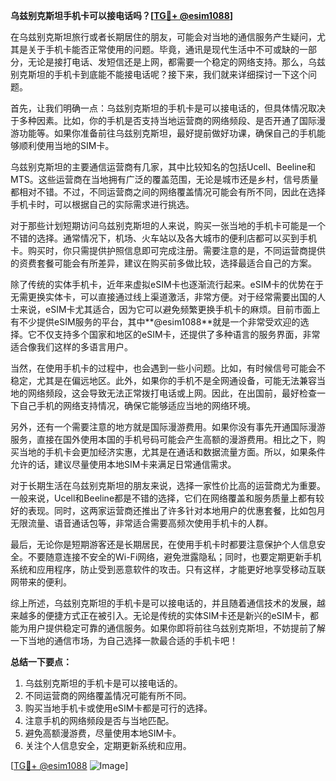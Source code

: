 **乌兹别克斯坦手机卡可以接电话吗？[[TG💪+ @esim1088](https://t.me/s/esim1088)]**

在乌兹别克斯坦旅行或者长期居住的朋友，可能会对当地的通信服务产生疑问，尤其是关于手机卡能否正常使用的问题。毕竟，通讯是现代生活中不可或缺的一部分，无论是接打电话、发短信还是上网，都需要一个稳定的网络支持。那么，乌兹别克斯坦的手机卡到底能不能接电话呢？接下来，我们就来详细探讨一下这个问题。

首先，让我们明确一点：乌兹别克斯坦的手机卡是可以接电话的，但具体情况取决于多种因素。比如，你的手机是否支持当地运营商的网络频段、是否开通了国际漫游功能等。如果你准备前往乌兹别克斯坦，最好提前做好功课，确保自己的手机能够顺利使用当地的SIM卡。

乌兹别克斯坦的主要通信运营商有几家，其中比较知名的包括Ucell、Beeline和MTS。这些运营商在当地拥有广泛的覆盖范围，无论是城市还是乡村，信号质量都相对不错。不过，不同运营商之间的网络覆盖情况可能会有所不同，因此在选择手机卡时，可以根据自己的实际需求进行挑选。

对于那些计划短期访问乌兹别克斯坦的人来说，购买一张当地的手机卡可能是一个不错的选择。通常情况下，机场、火车站以及各大城市的便利店都可以买到手机卡。购买时，你只需提供护照信息即可完成注册。需要注意的是，不同运营商提供的资费套餐可能会有所差异，建议在购买前多做比较，选择最适合自己的方案。

除了传统的实体手机卡，近年来虚拟eSIM卡也逐渐流行起来。eSIM卡的优势在于无需更换实体卡，可以直接通过线上渠道激活，非常方便。对于经常需要出国的人士来说，eSIM卡尤其适合，因为它可以避免频繁更换手机卡的麻烦。目前市面上有不少提供eSIM服务的平台，其中**@esim1088**就是一个非常受欢迎的选择。它不仅支持多个国家和地区的eSIM卡，还提供了多种语言的服务界面，非常适合像我们这样的多语言用户。

当然，在使用手机卡的过程中，也会遇到一些小问题。比如，有时候信号可能会不稳定，尤其是在偏远地区。此外，如果你的手机不是全网通设备，可能无法兼容当地的网络频段，这会导致无法正常拨打电话或上网。因此，在出国前，最好检查一下自己手机的网络支持情况，确保它能够适应当地的网络环境。

另外，还有一个需要注意的地方就是国际漫游费用。如果你没有事先开通国际漫游服务，直接在国外使用本国的手机号码可能会产生高额的漫游费用。相比之下，购买当地的手机卡会更加经济实惠，尤其是在通话和数据流量方面。所以，如果条件允许的话，建议尽量使用本地SIM卡来满足日常通信需求。

对于长期生活在乌兹别克斯坦的朋友来说，选择一家性价比高的运营商尤为重要。一般来说，Ucell和Beeline都是不错的选择，它们在网络覆盖和服务质量上都有较好的表现。同时，这两家运营商还推出了许多针对本地用户的优惠套餐，比如包月无限流量、语音通话包等，非常适合需要高频次使用手机卡的人群。

最后，无论你是短期游客还是长期居民，在使用手机卡时都要注意保护个人信息安全。不要随意连接不安全的Wi-Fi网络，避免泄露隐私；同时，也要定期更新手机系统和应用程序，防止受到恶意软件的攻击。只有这样，才能更好地享受移动互联网带来的便利。

综上所述，乌兹别克斯坦的手机卡是可以接电话的，并且随着通信技术的发展，越来越多的便捷方式正在被引入。无论是传统的实体SIM卡还是新兴的eSIM卡，都能为用户提供稳定可靠的通信服务。如果你即将前往乌兹别克斯坦，不妨提前了解一下当地的通信市场，为自己选择一款最合适的手机卡吧！

**总结一下要点：**
1. 乌兹别克斯坦的手机卡是可以接电话的。
2. 不同运营商的网络覆盖情况可能有所不同。
3. 购买当地手机卡或使用eSIM卡都是可行的选择。
4. 注意手机的网络频段是否与当地匹配。
5. 避免高额漫游费，尽量使用本地SIM卡。
6. 关注个人信息安全，定期更新系统和应用。

[[TG💪+ @esim1088](https://t.me/s/esim1088) ![Image](https://i.postimg.cc/4NQfJmqS/Snipaste-2025-05-13-00-14-12.png)]